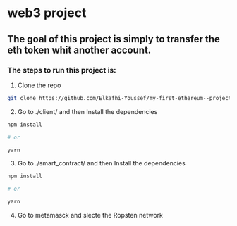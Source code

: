 # web3 project

## The goal of this project is simply to transfer the eth  token whit another account.


### The steps to run this project is:

1. Clone the repo

```sh
git clone https://github.com/Elkafhi-Youssef/my-first-ethereum--project.git
```

2. Go to ./client/ and then  Install the dependencies

```sh
npm install

# or

yarn
```

3. Go to ./smart_contract/ and then  Install the dependencies

```sh
npm install

# or

yarn
```

4. Go to metamasck and slecte the Ropsten network